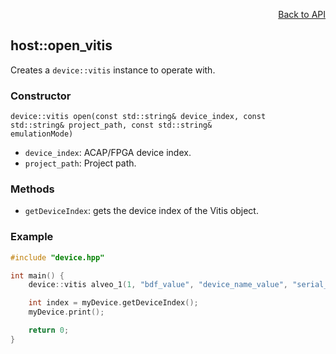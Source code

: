 <div id="readme" class="Box-body readme blob js-code-block-container">
<article class="markdown-body entry-content p-3 p-md-6" itemprop="text">
<p align="right">
<a href="https://github.com/fpgasystems/sgrt/blob/main/api/manual.md#api">Back to API</a>
</p>

## host::open_vitis

Creates a `device::vitis` instance to operate with.

### Constructor

<code>device::vitis open(const std::string& device_index, const std::string& project_path, const std::string& emulationMode)</code>

* `device_index`: ACAP/FPGA device index.
* `project_path`: Project path.

### Methods

* `getDeviceIndex`: gets the device index of the Vitis object. 

### Example

```cpp
#include "device.hpp"

int main() {
    device::vitis alveo_1(1, "bdf_value", "device_name_value", "serial_value", "bin_file_value", "uuid_value", "ip0_value", "ip1_value", "mac0_value", "mac1_value", "platform_value");

    int index = myDevice.getDeviceIndex();
    myDevice.print();

    return 0;
}